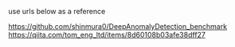 use urls below as a reference

https://github.com/shinmura0/DeepAnomalyDetection_benchmark
https://qiita.com/tom_eng_ltd/items/8d60108b03afe38dff27
